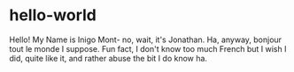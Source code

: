 # hello-world

Hello! My Name is Inigo Mont- no, wait, it's Jonathan. Ha, anyway, bonjour tout le monde I suppose. Fun fact, I don't know too much French but I wish I did, quite like it, and rather abuse the bit I do know ha.
